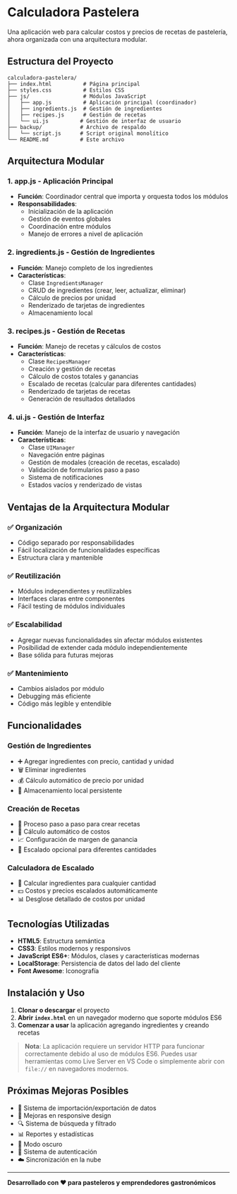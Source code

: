 # Calculadora Pastelera

Una aplicación web para calcular costos y precios de recetas de pastelería, ahora organizada con una arquitectura modular.

## Estructura del Proyecto

```
calculadora-pastelera/
├── index.html          # Página principal
├── styles.css          # Estilos CSS
├── js/                 # Módulos JavaScript
│   ├── app.js          # Aplicación principal (coordinador)
│   ├── ingredients.js  # Gestión de ingredientes
│   ├── recipes.js      # Gestión de recetas
│   └── ui.js          # Gestión de interfaz de usuario
├── backup/            # Archivo de respaldo
│   └── script.js      # Script original monolítico
└── README.md          # Este archivo
```

## Arquitectura Modular

### 1. **app.js** - Aplicación Principal
- **Función**: Coordinador central que importa y orquesta todos los módulos
- **Responsabilidades**:
  - Inicialización de la aplicación
  - Gestión de eventos globales
  - Coordinación entre módulos
  - Manejo de errores a nivel de aplicación

### 2. **ingredients.js** - Gestión de Ingredientes
- **Función**: Manejo completo de los ingredientes
- **Características**:
  - Clase `IngredientsManager`
  - CRUD de ingredientes (crear, leer, actualizar, eliminar)
  - Cálculo de precios por unidad
  - Renderizado de tarjetas de ingredientes
  - Almacenamiento local

### 3. **recipes.js** - Gestión de Recetas
- **Función**: Manejo de recetas y cálculos de costos
- **Características**:
  - Clase `RecipesManager`
  - Creación y gestión de recetas
  - Cálculo de costos totales y ganancias
  - Escalado de recetas (calcular para diferentes cantidades)
  - Renderizado de tarjetas de recetas
  - Generación de resultados detallados

### 4. **ui.js** - Gestión de Interfaz
- **Función**: Manejo de la interfaz de usuario y navegación
- **Características**:
  - Clase `UIManager`
  - Navegación entre páginas
  - Gestión de modales (creación de recetas, escalado)
  - Validación de formularios paso a paso
  - Sistema de notificaciones
  - Estados vacíos y renderizado de vistas

## Ventajas de la Arquitectura Modular

### ✅ **Organización**
- Código separado por responsabilidades
- Fácil localización de funcionalidades específicas
- Estructura clara y mantenible

### ✅ **Reutilización**
- Módulos independientes y reutilizables
- Interfaces claras entre componentes
- Fácil testing de módulos individuales

### ✅ **Escalabilidad**
- Agregar nuevas funcionalidades sin afectar módulos existentes
- Posibilidad de extender cada módulo independientemente
- Base sólida para futuras mejoras

### ✅ **Mantenimiento**
- Cambios aislados por módulo
- Debugging más eficiente
- Código más legible y entendible

## Funcionalidades

### Gestión de Ingredientes
- ➕ Agregar ingredientes con precio, cantidad y unidad
- 🗑️ Eliminar ingredientes
- 💰 Cálculo automático de precio por unidad
- 💾 Almacenamiento local persistente

### Creación de Recetas
- 📝 Proceso paso a paso para crear recetas
- 🧮 Cálculo automático de costos
- 📈 Configuración de margen de ganancia
- 📏 Escalado opcional para diferentes cantidades

### Calculadora de Escalado
- 🔢 Calcular ingredientes para cualquier cantidad
- 💵 Costos y precios escalados automáticamente
- 📊 Desglose detallado de costos por unidad

## Tecnologías Utilizadas

- **HTML5**: Estructura semántica
- **CSS3**: Estilos modernos y responsivos
- **JavaScript ES6+**: Módulos, clases y características modernas
- **LocalStorage**: Persistencia de datos del lado del cliente
- **Font Awesome**: Iconografía

## Instalación y Uso

1. **Clonar o descargar** el proyecto
2. **Abrir `index.html`** en un navegador moderno que soporte módulos ES6
3. **Comenzar a usar** la aplicación agregando ingredientes y creando recetas

> **Nota**: La aplicación requiere un servidor HTTP para funcionar correctamente debido al uso de módulos ES6. Puedes usar herramientas como Live Server en VS Code o simplemente abrir con `file://` en navegadores modernos.

## Próximas Mejoras Posibles

- 🔄 Sistema de importación/exportación de datos
- 📱 Mejoras en responsive design
- 🔍 Sistema de búsqueda y filtrado
- 📊 Reportes y estadísticas
- 🌙 Modo oscuro
- 🔐 Sistema de autenticación
- ☁️ Sincronización en la nube

---

**Desarrollado con ❤️ para pasteleros y emprendedores gastronómicos** 